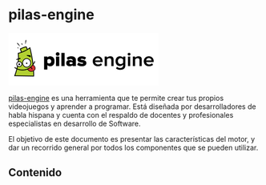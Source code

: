 # pilas-engine

![](imagenes/pilas-logo.png)

[pilas-engine](http://pilas-engine.com.ar) es una herramienta que te permite
crear tus propios videojuegos y aprender a programar. Está diseñada por
desarrolladores de habla hispana y cuenta con el respaldo de docentes
y profesionales especialistas en desarrollo de Software.

El objetivo de este documento es presentar las características del motor, y dar un recorrido general por todos los componentes que se pueden utilizar.


## Contenido
